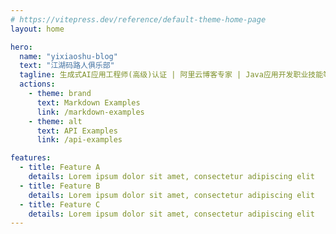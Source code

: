 ```yaml
---
# https://vitepress.dev/reference/default-theme-home-page
layout: home

hero:
  name: "yixiaoshu-blog"
  text: "江湖码路人俱乐部"
  tagline: 生成式AI应用工程师(高级)认证 | 阿里云博客专家 | Java应用开发职业技能等级认证 境是人非叶落处，焕景深处已向春~ 代码是我的文字，程序是我的诗篇，我不是程序员，我是诗人。大浪淘沙，去伪存真，破后而立，否极泰来。 真正的有所成，只能是慢慢来...
  actions:
    - theme: brand
      text: Markdown Examples
      link: /markdown-examples
    - theme: alt
      text: API Examples
      link: /api-examples

features:
  - title: Feature A
    details: Lorem ipsum dolor sit amet, consectetur adipiscing elit
  - title: Feature B
    details: Lorem ipsum dolor sit amet, consectetur adipiscing elit
  - title: Feature C
    details: Lorem ipsum dolor sit amet, consectetur adipiscing elit
---
```


